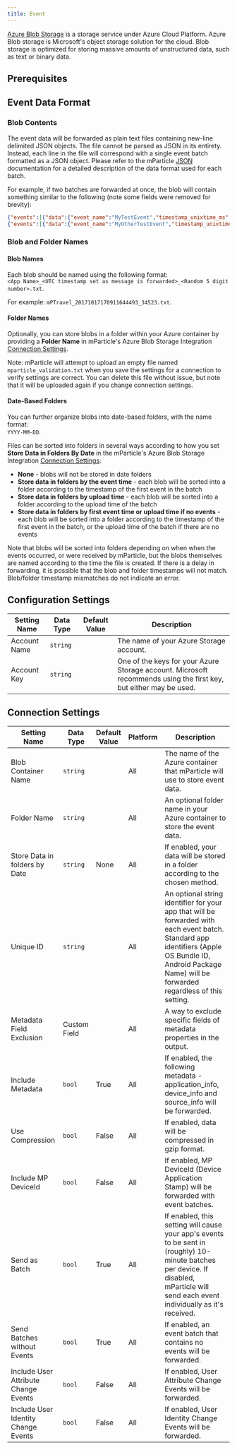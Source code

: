 ```yaml
---
title: Event
---
```


[Azure Blob Storage](https://azure.microsoft.com/en-us/services/storage/) is a storage service under Azure Cloud Platform. Azure Blob storage is Microsoft's object storage solution for the cloud. Blob storage is optimized for storing massive amounts of unstructured data, such as text or binary data.

## Prerequisites

## Event Data Format

### Blob Contents

The event data will be forwarded as plain text files containing new-line delimited JSON objects. The file cannot be parsed as JSON in its entirety. Instead, each line in the file will correspond with a single event batch formatted as a JSON object. Please refer to the mParticle [JSON](/developers/server/json-reference/) documentation for a detailed description of the data format used for each batch.

For example, if two batches are forwarded at once, the blob will contain something similar to the following (note some fields were removed for brevity):

~~~json
{"events":[{"data":{"event_name":"MyTestEvent","timestamp_unixtime_ms":"1595542763908","event_id":"1234"},"event_type":"custom_event"}],"user_identities":[{"identity_type":"customer_id","identity":"TestCustomerId1"}],"environment":"production"}
{"events":[{"data":{"event_name":"MyOtherTestEvent","timestamp_unixtime_ms":"1595543017730","event_id":"2345"},"event_type":"custom_event"}],"user_identities":[{"identity_type":"customer_id","identity":"TestCustomerId2"}],"environment":"production"}
~~~

### Blob and Folder Names

#### Blob Names

Each blob should be named using the following format:<br>
`<App Name>_<UTC timestamp set as message is forwarded>_<Random 5 digit number>.txt`.

For example: `mPTravel_20171017170911644493_34523.txt`.

#### Folder Names

Optionally, you can store blobs in a folder within your Azure container by providing a **Folder Name** in mParticle's Azure Blob Storage Integration [Connection Settings](#connection-settings).

<aside>
Note: mParticle will attempt to upload an empty file named <code>mparticle_validation.txt</code> when you save the settings for a connection to verify settings are correct. You can delete this file without issue, but note that it will be uploaded again if you change connection settings.
</aside>

#### Date-Based Folders

You can further organize blobs into date-based folders, with the name format:<br>
`YYYY-MM-DD`.

Files can be sorted into folders in several ways according to how you set **Store Data in Folders By Date** in the mParticle's Azure Blob Storage Integration [Connection Settings](#connection-settings):

* **None** - blobs will not be stored in date folders
* **Store data in folders by the event time** - each blob will be sorted into a folder according to the timestamp of the first event in the batch
* **Store data in folders by upload time** - each blob will be sorted into a folder according to the upload time of the batch
* **Store data in folders by first event time or upload time if no events** - each blob will be sorted into a folder according to the timestamp of the first event in the batch, or the upload time of the batch if there are no events

<aside>
Note that blobs will be sorted into folders depending on when when the events occurred, or were received by mParticle, but the blobs themselves are named according to the time the file is created. If there is a delay in forwarding, it is possible that the blob and folder timestamps will not match. Blob/folder timestamp mismatches do not indicate an error.
</aside>

## Configuration Settings

| Setting Name | Data Type | Default Value | Description |
| --- | --- | --- | --- |
| Account Name | `string` | <unset> | The name of your Azure Storage account. |
| Account Key | `string` | <unset> | One of the keys for your Azure Storage account. Microsoft recommends using the first key, but either may be used. |

## Connection Settings

| Setting Name | Data Type | Default Value | Platform | Description |
| --- | --- | --- | --- | --- |
| Blob Container Name | `string` | <unset> | All | The name of the Azure container that mParticle will use to store event data. |
| Folder Name | `string` | <unset> | All | An optional folder name in your Azure container to store the event data. |
| Store Data in folders by Date | `string` | None | All | If enabled, your data will be stored in a folder according to the chosen method. |
| Unique ID | `string` | <unset> | All | An optional string identifier for your app that will be forwarded with each event batch.  Standard app identifiers (Apple OS Bundle ID, Android Package Name) will be forwarded regardless of this setting. |
| Metadata Field Exclusion | Custom Field | <unset> | All | A way to exclude specific fields of metadata properties in the output. |
| Include Metadata | `bool` | True | All | If enabled, the following metadata - application_info, device_info and source_info will be forwarded. |
| Use Compression | `bool` | False | All | If enabled, data will be compressed in gzip format. |
| Include MP DeviceId | `bool` | False | All | If enabled, MP DeviceId (Device Application Stamp) will be forwarded with event batches. |
| Send as Batch | `bool` | True | All | If enabled, this setting will cause your app's events to be sent in (roughly) 10-minute batches per device.  If disabled, mParticle will send each event individually as it's received. |
| Send Batches without Events | `bool` | True | All | If enabled, an event batch that contains no events will be forwarded. |
| Include User Attribute Change Events | `bool` | False | All | If enabled, User Attribute Change Events will be forwarded. |
| Include User Identity Change Events | `bool` | False | All | If enabled, User Identity Change Events will be forwarded. |
